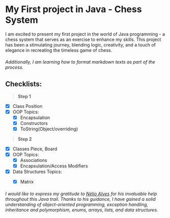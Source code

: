 # My First project in Java - Chess System

I am excited to present my first project in the world of Java programming - a chess system that serves as an exercise to enhance my skills. This project has been a stimulating journey, blending logic, creativity, and a touch of elegance in recreating the timeless game of chess.
###### Additionally, I am learning how to format markdown texts as part of the process.

## Checklists:
> **Step 1**
- [x] Class Position
- [x] OOP Topics:
  - [x] Encapsulation
  - [x] Constructors
  - [x] ToString(Object/overriding)
> **Step 2**
- [x] Classes Piece, Board
- [x] OOP Topics:
  - [x] Associations
  - [x] Encapsulation/Access Modifiers
- [x] Data Structures Topics:
  - [x] Matrix



###### I would like to express my gratitude to [Nélio Alves](https://www.udemy.com/course/java-curso-completo/) for his invaluable help throughout this Java trail. Thanks to his guidance, I have gained a solid understanding of object-oriented programming, exception handling, inheritance and polymorphism, enums, arrays, lists, and data structures.

